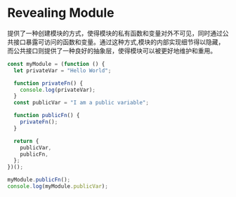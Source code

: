 # Revealing Module

提供了一种创建模块的方式，使得模块的私有函数和变量对外不可见，同时通过公共接口暴露可访问的函数和变量。通过这种方式,模块的内部实现细节得以隐藏，而公共接口则提供了一种良好的抽象层，使得模块可以被更好地维护和重用。

```js
const myModule = (function () {
  let privateVar = "Hello World";

  function privateFn() {
    console.log(privateVar);
  }
  const publicVar = "I am a public variable";

  function publicFn() {
    privateFn();
  }

  return {
    publicVar,
    publicFn,
  };
})();

myModule.publicFn();
console.log(myModule.publicVar);
```
